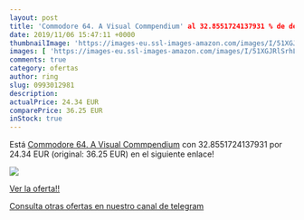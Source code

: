 ```yaml
---
layout: post
title: 'Commodore 64. A Visual Commpendium' al 32.8551724137931 % de descuento
date: 2019/11/06 15:47:11 +0000
thumbnailImage: 'https://images-eu.ssl-images-amazon.com/images/I/51XGJRlSrhL._SL200_.jpg'
images: [ 'https://images-eu.ssl-images-amazon.com/images/I/51XGJRlSrhL._SL200_.jpg' ]
comments: true
category: ofertas
author: ring
slug: 0993012981
description:
actualPrice: 24.34 EUR
comparePrice: 36.25 EUR
inStock: true
---
```


Está [Commodore 64. A Visual Commpendium](https://www.amazon.com/dp/0993012981/?tag=redken08-20) con 32.8551724137931 por 24.34 EUR (original: 36.25 EUR) en el siguiente enlace!

[![](https://images-eu.ssl-images-amazon.com/images/I/51XGJRlSrhL._SL200_.jpg)](https://www.amazon.com/dp/0993012981/?tag=redken08-20)

[Ver la oferta!!](https://www.amazon.com/dp/0993012981/?tag=redken08-20)

[Consulta otras ofertas en nuestro canal de telegram](https://t.me/s/ofertas25)

